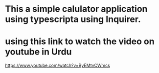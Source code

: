 # This a simple calulator application using typescripta using Inquirer.


# using this link to watch the video on youtube in Urdu

https://www.youtube.com/watch?v=ByEMtvCWmcs
